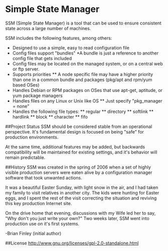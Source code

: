 #   Simple State Manager

SSM (Simple State Manager) is a tool that can be used to ensure consistent state across a large number of machines.  

SSM includes the following features, among others:

* Designed to use a simple, easy to read configuration file
* Config files support "bundles"
    *A bundle is just a reference to another config file that gets included
* Config files may be located on the managed system, or on a central web or ftp server.
* Supports priorities
** A node specific file may have a higher priority than one in a common bundle
and packages (pkg/apt and rpm/yum based OSes) 
* Handles Debian or RPM packages on OSes that use apt-get, aptitude, or yum package managers
* Handles files on any Linux or Unix like OS
** Just specify "pkg_manager = none"
* Handles the following file types:
** regular
** directory
** softlink
** hardlink
** block
** character
** fifo

##Project Status
SSM should be considered stable from an operational perspective.  It's fundamental design is focused on being "safe" for production environments.  

At the same time, additional features may be added, but backwards compatibility will be maintained for existing settings, and it's behavior will remain predictable.

##History
SSM was created in the spring of 2006 when a set of highly visible production servers were eaten alive by a configuration manager software that took unwanted actions.  

It was a beautiful Easter Sunday, with light snow in the air, and I had taken my family to visit relatives in another city.  The kids were hunting for Easter eggs, and I spent the rest of the visit correcting the situation and reviving this key production Internet site.

On the drive home that evening, discussions with my Wife led her to say, "Why don't you just write your own?"  Two weeks later, SSM went into production use on it's first systems.

-Brian Finley (initial author)


##License
http://www.gnu.org/licenses/gpl-2.0-standalone.html

